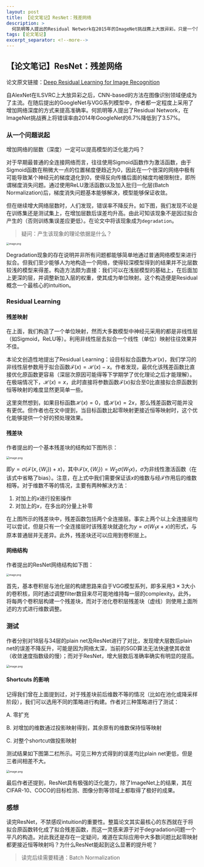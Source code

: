 ```yaml
---
layout: post
title: 【论文笔记】ResNet：残差网络
description: >
  何凯明等人提出的Residual Network在2015年的ImageNet挑战赛上大放异彩。只是一个简单的网络构建技巧竟能达到如此优秀的效果。
tags: [论文笔记]
excerpt_separator: <!--more-->
---
```


## 【论文笔记】ResNet：残差网络

论文原文链接：[Deep Residual Learning for Image Recognition](http://arxiv.org/abs/1512.03385)

自AlexNet在ILSVRC上大放异彩之后，CNN-based的方法在图像识别领域便成为了主流。在随后提出的GoogleNet与VGG系列模型中，作者都一定程度上采用了增加网络深度的方式来提高准确率。何凯明等人提出了Residual Network，在ImageNet挑战赛上将错误率由2014年GoogleNet的6.7%降低到了3.57%。

<!--more-->

### 从一个问题说起

增加网络的层数（深度）一定可以提高模型的泛化能力吗？

对于早期最普通的全连接网络而言，往往使用Sigmoid函数作为激活函数，由于Sigmoid函数在稍微大一点的位置梯度便趋近为0，因此在一个很深的网络中极有可能导致某个神经元的梯度退化到0，使得反向传播后面的梯度均被限制住，即所谓梯度消失问题。通过使用ReLU激活函数以及加入批归一化层(Batch Normalization)后，梯度消失问题基本能够解决，模型能够保证收敛。

但在继续增大网络层数时，人们发现，错误率不降反升。如下图，我们发现不论是在训练集还是测试集上，在增加层数后误差均升高。由此可知该现象不是因过拟合产生的（否则训练集误差应更低）。在论文中将该现象成为`degradation`。

> 疑问：产生该现象的理论依据是什么？

<img src="http://tva1.sinaimg.cn/large/008qPTh8ly1h3w2zvwkcpj30nr0cbn4c.jpg" alt="image.png" style="zoom:45%;" />

Degradation现象的存在说明并非所有问题都能够简单地通过普通网络模型来进行拟合。但我们至少能够人为地构造一个网络，使得较深模型得到的结果并不比层数较浅的模型来得差。构造方法颇为直接：我们可以在浅层模型的基础上，在后面加上更深的层，并调整新加入层的权重，使其成为单位映射。这个构造便是Residual概念一个最核心的intuition。



### Residual Learning

#### 残差映射

在上面，我们构造了一个单位映射，然而大多数模型中神经元采用的都是非线性层（如Sigmoid，ReLU等）。利用非线性层去拟合一个线性（单位）映射往往效果并不佳。

本论文创造性地提出了Residual Learning：设目标拟合函数为$\mathcal{H}(x)$，我们学习的非线性层参数用于拟合函数$\mathcal{F}(x)=\mathcal{H}(x)-x$。作者发现，最优化该残差函数比直接优化原函数更容易（深层次原因可能得等下学期学了优化理论之后才能理解）。在极端情况下，$\mathcal{H}(x)=x$，此时直接将参数函数$\mathcal{F}(x)$拟合至0比直接拟合原函数到恒等映射的难度显然更简单一些。

这里突然想到，如果目标函数$\mathcal{H}(x)=0$，或$\mathcal{H}(x)=2x$，那么残差函数可能并没有更优。但作者也在文中提到，当目标函数比起零映射更接近恒等映射时，这个优化能够提供一个好的预处理效果。

#### 残差块

作者提出的一个基本残差块的结构如下图所示：

<img src="http://tva1.sinaimg.cn/large/008qPTh8ly1h3w3vaw6q7j30g108fac8.jpg" alt="image.png" style="zoom:50%;" />

即$y = \sigma(\mathcal{F}(x, \{W_i\})+x)$，其中$\mathcal{F}(x,\{W_i\})=W_2 \sigma(W_1 x)$，$\sigma$为非线性激活函数（在该式中省略了bias）。注意，在上式中我们需要保证该$x$的维数与经$\mathcal{F}$作用后的维数相等。对于维数不等的情况，主要有两种解决方法：

1. 对加上的$x$进行投影操作
2. 对加上的$x$，在多出的分量上补零

在上图所示的残差块中，残差函数包括两个全连接层。事实上两个以上全连接层均可以尝试，但是只有一个全连接层时该残差块就退化为$y=\sigma(W_1 x + x)$的形式，与原本普通层并无差异。此外，残差块还可以应用到卷积层上。

#### 网络结构

作者提出的ResNet网络结构如下图：

<img src="http://tva1.sinaimg.cn/large/008qPTh8ly1h3w4lorgqcj30nq0tpwpm.jpg" alt="image.png" style="zoom:45%;" />

首先，基本卷积层与池化层的构建思路来自于VGG模型系列，即多采用$3\times3$大小的卷积核，同时通过调整filter数目来尽可能地维持每一层的complexity。此外，将每两个卷积层构建一个残差块，而对于池化卷积层残差块（虚线）则使用上面所述的方式进行维数调整。



### 测试

作者分别对18层与34层的plain net及ResNet进行了对比，发现增大层数后plain net的误差不降反升，可能是因为网络太深，当前的SGD算法无法快速使其收敛（收敛速度指数级的慢）；而对于ResNet，增大层数后准确率确实有明显的提高。

<img src="http://tva1.sinaimg.cn/large/008qPTh8ly1h3wzbx1xxfj316i0dkdon.jpg" alt="image.png" style="zoom:50%;" />



#### Shortcuts 的影响

记得我们曾在上面提到过，对于残差块前后维数不等的情况（比如在池化或降采样阶段），我们可以选用不同的策略进行构建。作者对三种策略进行了测试：

A. 零扩充

B. 对增加的维数通过投影映射得到，其余原有的维数保持恒等映射

C. 对整个shortcut做投影映射

测试结果如下图第二栏所示。可见三种方式得到的误差均比plain net更低，但是三者间相差不大。

<img src="http://tva1.sinaimg.cn/large/008qPTh8ly1h3wzgqaracj30n60h3wni.jpg" alt="image.png" style="zoom:50%;" />

最后作者还提到，ResNet具有极强的泛化能力，除了ImageNet上的结果，其在CIFAR-10、COCO的目标检测、图像分割等领域上都取得了极好的成果。



### 感想

读完ResNet，不禁感叹intuition的重要性。整篇论文其实最核心的东西就在于将拟合原函数转化成了拟合残差函数，而这一灵感来源于对于degradation问题一个平凡的构造。对此我还是存在一定疑问，难道在实际应用中大多数问题比起零映射都更接近恒等映射吗？为什么ResNet能起到这么显著的提升呢？

> 读完后续需要精通：Batch Normalization